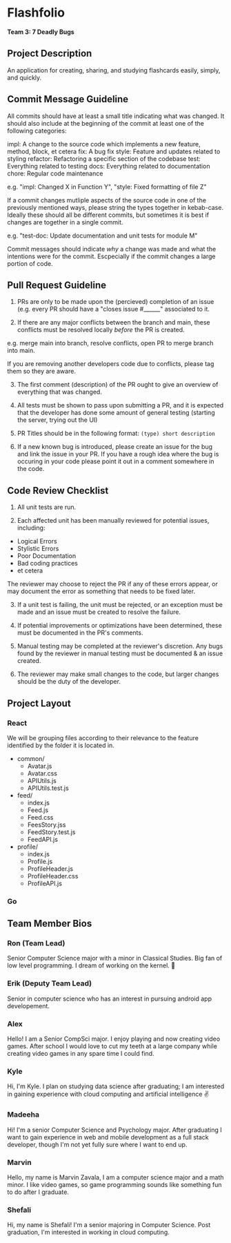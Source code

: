 # Flashfolio

**Team 3: 7 Deadly Bugs**

## Project Description
An application for creating, sharing, and studying flashcards easily, simply, and quickly.


## Commit Message Guideline

All commits should have at least a small title indicating what was changed. It should also include at the beginning of the commit at least one of the following categories:

impl: A change to the source code which implements a new feature, method, block, et cetera
fix: A bug fix
style: Feature and updates related to styling
refactor: Refactoring a specific section of the codebase
test: Everything related to testing
docs: Everything related to documentation
chore: Regular code maintenance

e.g. "impl: Changed X in Function Y", "style: Fixed formatting of file Z"

If a commit changes mutliple aspects of the source code in one of the previously mentioned ways, please string the types together in kebab-case. Ideally these should all be different commits, but sometimes it is best if changes are together in a single commit.

e.g. "test-doc: Update documentation and unit tests for module M" 

Commit messages should indicate *why* a change was made and what the intentions were for the commit. Escpecially if the commit changes a large portion of code.

## Pull Request Guideline

1) PRs are only to be made upon the (percieved) completion of an issue (e.g. every PR should have a "closes issue #______" associated to it.

2) If there are any major conflicts between the branch and main, these conflicts must be resolved locally *before* the PR is created.

e.g. merge main into branch, resolve conflicts, open PR to merge branch into main.

If you are removing another developers code due to conflicts, please tag them so they are aware.

3) The first comment (description) of the PR ought to give an overview of everything that was changed.

4) All tests must be shown to pass upon submitting a PR, and it is expected that the developer has done some amount of general testing (starting the server, trying out the UI)

5) PR Titles should be in the following format: `(type) short description`

6) If a new known bug is introduced, please create an issue for the bug and link the issue in your PR. If you have a rough idea where the bug is occuring in your code please point it out in a comment somewhere in the code.

## Code Review Checklist

1) All unit tests are run.

2) Each affected unit has been manually reviewed for potential issues, including:
  * Logical Errors
  * Stylistic Errors
  * Poor Documentation
  * Bad coding practices
  * et cetera

The reviewer may choose to reject the PR if any of these errors appear, or may document the error as something that needs to be fixed later.

3) If a unit test is failing, the unit must be rejected, or an exception must be made and an issue must be created to resolve the failure.

4) If potential improvements or optimizations have been determined, these must be documented in the PR's comments.

5) Manual testing may be completed at the reviewer's discretion. Any bugs found by the reviewer in manual testing must be documented & an issue created.

6) The reviewer may make small changes to the code, but larger changes should be the duty of the developer.

## Project Layout

### React

We will be grouping files according to their relevance to the feature identified by the folder it is located in.

- common/
  - Avatar.js
  - Avatar.css
  - APIUtils.js
  - APIUtils.test.js
- feed/
  - index.js
  - Feed.js
  - Feed.css
  - FeesStory.jss
  - FeedStory.test.js
  - FeedAPI.js
- profile/
  - index.js
  - Profile.js
  - ProfileHeader.js
  - ProfileHeader.css
  - ProfileAPI.js

### Go

## Team Member Bios

### Ron (Team Lead)

Senior Computer Science major with a minor in Classical Studies. Big fan of low level programming. I dream of working on the kernel. 🐧

### Erik (Deputy Team Lead)

Senior in computer science who has an interest in pursuing android app developement.

### Alex

Hello! I am a Senior CompSci major. I enjoy playing and now creating video games. After school I would love to cut my teeth at a large company while creating video games in any spare time I could find.

### Kyle

Hi, I'm Kyle. I plan on studying data science after graduating; I am interested in gaining experience with cloud computing and artificial intelligence ✌

### Madeeha

Hi! I'm a senior Computer Science and Psychology major. After graduating I want to gain experience in web and mobile development as a full stack developer, though I'm not yet fully sure where I want to end up.

### Marvin
Hello, my name is Marvin Zavala, I am a computer science major and a math minor. I like video games, so game programming sounds like something fun to do after I graduate.

### Shefali
Hi, my name is Shefali! I'm a senior majoring in Computer Science. Post graduation, I'm interested in working in cloud computing.
